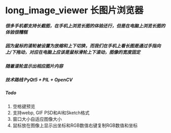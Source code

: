 # long_image_viewer 长图片浏览器
##### 很多手机都支持长截图，在手机上浏览长图的体验还行，但是在电脑上浏览长图的体验很糟糕
##### 因为鼠标的滚轮被设置为放缩和上下切换，而我们在手机上看长图是通过手指向上/下拖动，对应在电脑上应该是鼠标滑轮上下滚动，图像的宽度固定
##### 随着滚轮显示出相应图片内容

##### 技术路线 PyQt5 + PIL + OpenCV


##### Todo
1. 空格键预览
2. 支持webp, GIF PSD和AI和Sketch格式
3. 窗口大小自适应图像大小
4. 鼠标放在图像上显示出坐标和RGB数值右键复制RGB数值和坐标
